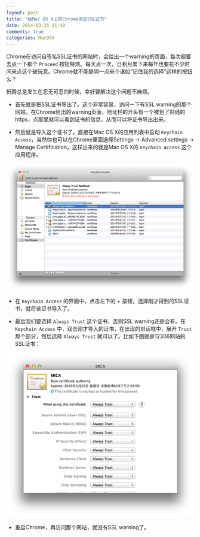 ```yaml
---
layout: post
title: "给Mac OS X上的Chrome添加SSL证书"
date: 2014-03-25 21:49
comments: true
categories: MacOSX
---
```


Chrome在访问自签名SSL证书的网站时，会给出一个warning的页面，每次都要去点一下那个 `Proceed` 按钮特烦。每天点一次，日积月累下来每年也要花不少时间来点这个破玩意。Chrome就不能聪明一点来个诸如”记住我的选择“这样的按钮么？

折腾总是发生在忍无可忍的时候，幸好要解决这个问题不麻烦。

<!-- more -->

- 首先就是把SSL证书导出了。这个非常容易，访问一下有SSL warning的那个网站，在Chrome给出的warning页面，地址栏的开头有一个被划了斜线的https，点那里就可以看到证书的信息，从而可以将证书导出出来。

- 然后就是导入这个证书了。直接在Mac OS X的应用列表中启动 `Keychain Access`，当然你也可以在Chrome里面选择Settings -> Advanced settings -> Manage Certification，这样出来的就是Mac OS X的 `Keychain Access` 这个应用程序。

![Keychain Access](/downloads/image/keychain-access.png)

- 在 `Keychain Access` 的界面中，点击左下的 + 按钮，选择刚才得到的SSL证书，就将该证书导入了。

- 最后我们要选择 `Always Trust` 这个证书，否则SSL warning还是会有。在 `Keychain Access` 中，双击刚才导入的证书，在出现的对话框中，展开 `Trust` 那个部分，然后选择 `Always Trust` 就可以了。比如下图就是12306网站的SSL证书：

![Always trust SSL certification](/downloads/image/keychain-always-trust.png)

- 重启Chrome，再访问那个网站，就没有SSL warning了。
